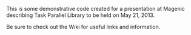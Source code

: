 This is some demonstrative code created for a presentation at Magenic describing Task Parallel Library to be held on May 21, 2013.

Be sure to check out the Wiki for useful links and information.
